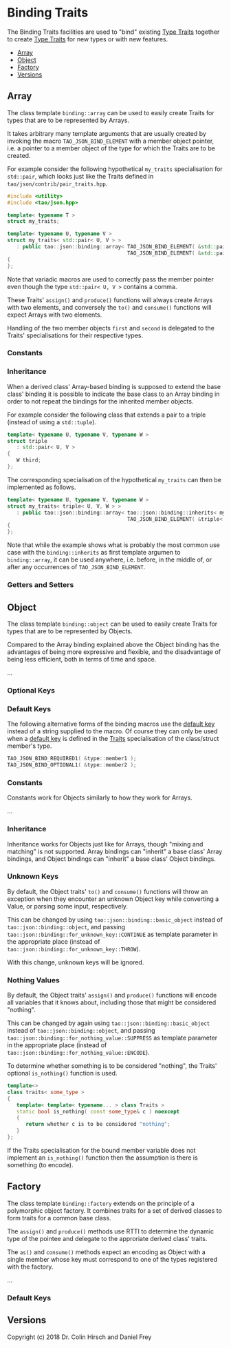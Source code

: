 # Binding Traits

The Binding Traits facilities are used to "bind" existing [Type Traits](Type-Traits.md) together to create [Type Traits](Type-Traits.md) for new types or with new features.

* [Array](#array)
* [Object](#object)
* [Factory](#factory)
* [Versions](#versions)

## Array

The class template `binding::array` can be used to easily create Traits for types that are to be represented by Arrays.

It takes arbitrary many template arguments that are usually created by invoking the macro `TAO_JSON_BIND_ELEMENT` with a member object pointer, i.e. a pointer to a member object of the type for which the Traits are to be created.

For example consider the following hypothetical `my_traits` specialisation for `std::pair`, which looks just like the Traits defined in `tao/json/contrib/pair_traits.hpp`.

```c++
#include <utility>
#include <tao/json.hpp>

template< typename T >
struct my_traits;

template< typename U, typename V >
struct my_traits< std::pair< U, V > >
   : public tao::json::binding::array< TAO_JSON_BIND_ELEMENT( &std::pair< U, V >::first ),
                                       TAO_JSON_BIND_ELEMENT( &std::pair< U, V >::second ) >
{
};
```

Note that variadic macros are used to correctly pass the member pointer even though the type `std::pair< U, V >` contains a comma.

These Traits' `assign()` and `produce()` functions will always create Arrays with two elements, and conversely the `to()` and `consume()` functions will expect Arrays with two elements.

Handling of the two member objects `first` and `second` is delegated to the Traits' specialisations for their respective types.

### Constants

### Inheritance

When a derived class' Array-based binding is supposed to extend the base class' binding it is possible to indicate the base class to an Array binding in order to not repeat the bindings for the inherited member objects.

For example consider the following class that extends a pair to a triple (instead of using a `std::tuple`).

```c++
template< typename U, typename V, typename W >
struct triple
   : std::pair< U, V >
{
   W third;
};
```

The corresponding specialisation of the hypothetical `my_traits` can then be implemented as follows.

```c++
template< typename U, typename V, typename W >
struct my_traits< triple< U, V, W > >
   : public tao::json::binding::array< tao::json::binding::inherits< my_traits< std::pair< U, V > > >,
                                       TAO_JSON_BIND_ELEMENT( &triple< U, V, W >::third ) >
{
};
```

Note that while the example shows what is probably the most common use case with the `binding::inherits` as first template argumen to `binding::array`, it can be used anywhere, i.e. before, in the middle of, or after any occurrences of `TAO_JSON_BIND_ELEMENT`.

### Getters and Setters

## Object

The class template `binding::object` can be used to easily create Traits for types that are to be represented by Objects.

Compared to the Array binding explained above the Object binding has the advantages of being more expressive and flexible, and the disadvantage of being less efficient, both in terms of time and space.

...

### Optional Keys

### Default Keys

The following alternative forms of the binding macros use the [default key](Type-Traits.md#default-key-for-objects) instead of a string supplied to the macro.
Of course they can only be used when a [default key](Type-Traits.md#default-key-for-objects) is defined in the [Traits](Type-Traits.md) specialisation of the class/struct member's type.

```c++
TAO_JSON_BIND_REQUIRED1( &type::member1 );
TAO_JSON_BIND_OPTIONAL1( &type::member2 );
```

### Constants

Constants work for Objects similarly to how they work for Arrays.

...

### Inheritance

Inheritance works for Objects just like for Arrays, though "mixing and matching" is not supported.
Array bindings can "inherit" a base class' Array bindings, and Object bindings can "inherit" a base class' Object bindings.

### Unknown Keys

By default, the Object traits' `to()` and `consume()` functions will throw an exception when they encounter an unknown Object key while converting a Value, or parsing some input, respectively.

This can be changed by using `tao::json::binding::basic_object` instead of `tao::json::binding::object`, and passing `tao::json::binding::for_unknown_key::CONTINUE` as template parameter in the appropriate place (instead of `tao::json::binding::for_unknown_key::THROW`).

With this change, unknown keys will be ignored.

### Nothing Values

By default, the Object traits' `assign()` and `produce()` functions will encode all variables that it knows about, including those that might be considered "nothing".

This can be changed by again using `tao::json::binding::basic_object` instead of `tao::json::binding::object`, and passing `tao::json::binding::for_nothing_value::SUPPRESS` as template parameter in the appropriate place (instead of `tao::json::binding::for_nothing_value::ENCODE`).

To determine whether something is to be considered "nothing", the Traits' optional `is_nothing()` function is used.

```c++
template<>
class traits< some_type >
{
   template< template< typename... > class Traits >
   static bool is_nothing( const some_type& c ) noexcept
   {
      return whether c is to be considered "nothing";
   }
};
```

If the Traits specialisation for the bound member variable does not implement an `is_nothing()` function then the assumption is there is something (to encode).

## Factory

The class template `binding::factory` extends on the principle of a polymorphic object factory.
It combines traits for a set of derived classes to form traits for a common base class.

The `assign()` and `produce()` methods use RTTI to determine the dynamic type of the pointee and delegate to the approriate derived class' traits.

The `as()` and `consume()` methods expect an encoding as Object with a single member whose key must correspond to one of the types registered with the factory.

...

### Default Keys



## Versions


Copyright (c) 2018 Dr. Colin Hirsch and Daniel Frey
